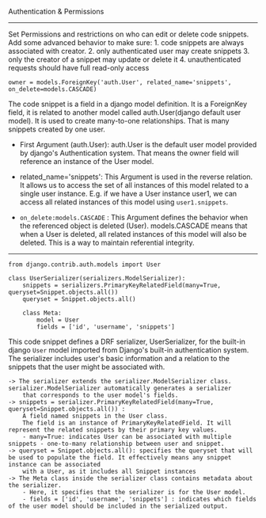 Authentication & Permissions
_________________________________
Set Permissions and restrictions on who can edit or delete code snippets. Add some advanced behavior to  make sure:
    1. code snippets are always associated with creator.
    2. only authenticated user may create snippets
    3. only the creator of a snippet may update or delete it
    4. unauthenticated requests should have full read-only access

```
owner = models.ForeignKey('auth.User', related_name='snippets', on_delete=models.CASCADE)
```
The code snippet is a field in a django model definition. It is a ForeignKey field, it is related to another model called auth.User(django default
user model). It is used to create many-to-one relationships. That is many snippets created by one user.
 - First Argument (auth.User): auth.User is the default user model provided by django's Authentication system. That means the owner field 
 will reference an instance of the User model.

 - related_name='snippets': This Argument is used in the reverse relation. It allows us to access the set of all instances
 of this model related to a single user instance. E.g. if we have a User instance user1, we can access all related instances
 of this model using `user1.snippets`.

  - `on_delete:models.CASCADE` : This Argument defines the behavior when the referenced object is deleted (User).
     models.CASCADE means that when a User is deleted, all related instances of this model will also be deleted.  This is a way to 
     maintain referential integrity.

-----------------------------------------------------------------------------------------

```
from django.contrib.auth.models import User

class UserSerializer(serializers.ModelSerializer):
    snippets = serializers.PrimaryKeyRelatedField(many=True, queryset=Snippet.objects.all())
    queryset = Snippet.objects.all()

    class Meta:
        model = User
        fields = ['id', 'username', 'snippets']
```

This code snippet defines a DRF serializer, UserSerializer, for the built-in django `User` model imported from Django's built-in
authentication system.
The serializer includes user's basic information and a relation to the snippets that the user might be associated with.

    -> The serializer extends the serializer.ModelSerializer class. serializer.ModelSerializer automatically generates a serializer
        that corresponds to the user model's fields.
    -> snippets = serializer.PrimaryKeyRelatedField(many=True, queryset=Snippet.objects.all()) : 
        A field named snippets in the User class.
        The field is an instance of PrimaryKeyRelatedField. It will represent the related snippets by their primary key values.
        - many=True: indicates User can be associated with multiple snippets - one-to-many relationship between user and snippet.
    -> queryset = Snippet.objects.all(): specifies the queryset that will be used to populate the field. It effectively means any snippet instance can be associated 
        with a User, as it includes all Snippet instances
    -> The Meta class inside the serializer class contains metadata about the serializer. 
        - Here, it specifies that the serializer is for the User model.
        - fields = ['id', 'username', 'snippets'] : indicates which fields of the user model should be included in the serialized output.





